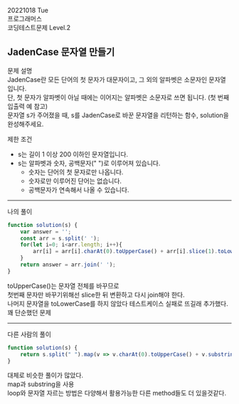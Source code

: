 20221018 Tue  
프로그래머스  
코딩테스트문제 Level.2

JadenCase 문자열 만들기
---
문제 설명  
JadenCase란 모든 단어의 첫 문자가 대문자이고, 그 외의 알파벳은 소문자인 문자열입니다.  
단, 첫 문자가 알파벳이 아닐 때에는 이어지는 알파벳은 소문자로 쓰면 됩니다. (첫 번째 입출력 예 참고)  
문자열 s가 주어졌을 때, s를 JadenCase로 바꾼 문자열을 리턴하는 함수, solution을 완성해주세요.  

제한 조건  
- s는 길이 1 이상 200 이하인 문자열입니다.  
- s는 알파벳과 숫자, 공백문자(" ")로 이루어져 있습니다.  
  - 숫자는 단어의 첫 문자로만 나옵니다.  
  - 숫자로만 이루어진 단어는 없습니다.  
  - 공백문자가 연속해서 나올 수 있습니다.  

---
나의 풀이
```jsx
function solution(s) {
    var answer = '';
    const arr = s.split(' ');
    for(let i=0; i<arr.length; i++){
        arr[i] = arr[i].charAt(0).toUpperCase() + arr[i].slice(1).toLowerCase();
    }
    return answer = arr.join(' ');
}
```
toUpperCase()는 문자열 전체를 바꾸므로  
첫번째 문자만 바꾸기위해선 slice한 뒤 변환하고 다시 join해야 한다.  
나머지 문자열을 toLowerCase를 하지 않았다 테스트케이스 실패로 뜨길래 추가했다.
꽤 단순했던 문제

---
다른 사람의 풀이
```jsx
function solution(s) {
    return s.split(" ").map(v => v.charAt(0).toUpperCase() + v.substring(1).toLowerCase()).join(" ");
}
```
대체로 비슷한 풀이가 많았다.  
map과 substring을 사용  
loop와 문자열 자르는 방법은 다양해서 활용가능한 다른 method들도 더 있을것같다.




